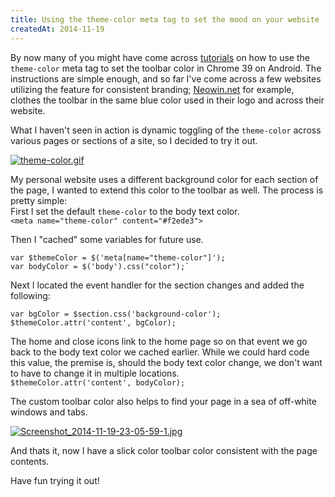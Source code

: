 ```yaml
---
title: Using the theme-color meta tag to set the mood on your website
createdAt: 2014-11-19
---
```


By now many of you might have come across [tutorials](http://updates.html5rocks.com/2014/11/Support-for-theme-color-in-Chrome-39-for-Android) on how to use the `theme-color` meta tag to set the toolbar color in Chrome 39 on Android. The instructions are simple enough, and so far I've come across a few websites utilizing the feature for consistent branding; [Neowin.net](Neowin.net) for example, clothes the toolbar in the same blue color used in their logo and across their website.  

What I haven't seen in action is dynamic toggling of the `theme-color` across various pages or sections of a site, so I decided to try it out.  

[![theme-color.gif](https://svbtleusercontent.com/zyxppxmxnaqqeq.gif)](https://svbtleusercontent.com/zyxppxmxnaqqeq.gif)

My personal website uses a different background color for each section of the page, I wanted to extend this color to the toolbar as well.  The process is pretty simple:  
First I set the default `theme-color` to the body text color.  
`<meta name="theme-color" content="#f2ede3">`  

Then I "cached" some variables for future use.  
````
var $themeColor = $('meta[name="theme-color"]');
var bodyColor = $('body').css("color");`  
````
Next I located the event handler for the section changes and added the following:
````
var bgColor = $section.css('background-color');
$themeColor.attr('content', bgColor);
````

The home and close icons link to the home page so on that event we go back to the body text color we cached earlier. While we could hard code this value, the premise is, should the body text color change, we don't want to have to change it in multiple locations.  
`$themeColor.attr('content', bodyColor);`  

The custom toolbar color also helps to find your page in a sea of off-white windows and tabs.  

[![Screenshot_2014-11-19-23-05-59-1.jpg](https://svbtleusercontent.com/ij9wtkkrnjyhrg.jpg)](https://svbtleusercontent.com/ij9wtkkrnjyhrg.jpg)

And thats it, now I have a slick color toolbar color consistent with the page contents.  

Have fun trying it out!
